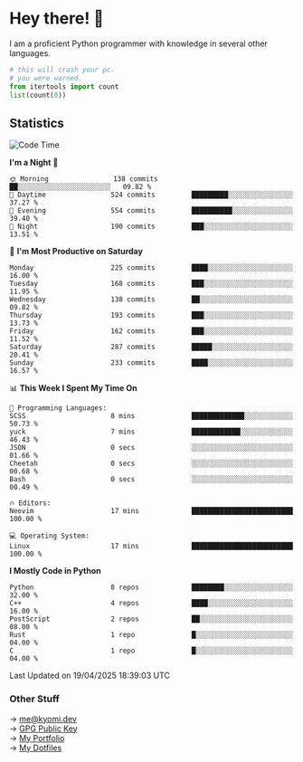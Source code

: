 # Hey there! 👋

I am a proficient Python programmer with knowledge in several other languages.

```py
# this will crash your pc.
# you were warned.
from itertools import count
list(count(0))
```

## Statistics
<!--START_SECTION:waka-->
![Code Time](http://img.shields.io/badge/Code%20Time-1%2C770%20hrs%2038%20mins-blue)

**I'm a Night 🦉** 

```text
🌞 Morning                138 commits         ██░░░░░░░░░░░░░░░░░░░░░░░   09.82 % 
🌆 Daytime                524 commits         █████████░░░░░░░░░░░░░░░░   37.27 % 
🌃 Evening                554 commits         ██████████░░░░░░░░░░░░░░░   39.40 % 
🌙 Night                  190 commits         ███░░░░░░░░░░░░░░░░░░░░░░   13.51 % 
```
📅 **I'm Most Productive on Saturday** 

```text
Monday                   225 commits         ████░░░░░░░░░░░░░░░░░░░░░   16.00 % 
Tuesday                  168 commits         ███░░░░░░░░░░░░░░░░░░░░░░   11.95 % 
Wednesday                138 commits         ██░░░░░░░░░░░░░░░░░░░░░░░   09.82 % 
Thursday                 193 commits         ███░░░░░░░░░░░░░░░░░░░░░░   13.73 % 
Friday                   162 commits         ███░░░░░░░░░░░░░░░░░░░░░░   11.52 % 
Saturday                 287 commits         █████░░░░░░░░░░░░░░░░░░░░   20.41 % 
Sunday                   233 commits         ████░░░░░░░░░░░░░░░░░░░░░   16.57 % 
```


📊 **This Week I Spent My Time On** 

```text
💬 Programming Languages: 
SCSS                     8 mins              █████████████░░░░░░░░░░░░   50.73 % 
yuck                     7 mins              ████████████░░░░░░░░░░░░░   46.43 % 
JSON                     0 secs              ░░░░░░░░░░░░░░░░░░░░░░░░░   01.66 % 
Cheetah                  0 secs              ░░░░░░░░░░░░░░░░░░░░░░░░░   00.68 % 
Bash                     0 secs              ░░░░░░░░░░░░░░░░░░░░░░░░░   00.49 % 

🔥 Editors: 
Neovim                   17 mins             █████████████████████████   100.00 % 

💻 Operating System: 
Linux                    17 mins             █████████████████████████   100.00 % 
```

**I Mostly Code in Python** 

```text
Python                   8 repos             ████████░░░░░░░░░░░░░░░░░   32.00 % 
C++                      4 repos             ████░░░░░░░░░░░░░░░░░░░░░   16.00 % 
PostScript               2 repos             ██░░░░░░░░░░░░░░░░░░░░░░░   08.00 % 
Rust                     1 repo              █░░░░░░░░░░░░░░░░░░░░░░░░   04.00 % 
C                        1 repo              █░░░░░░░░░░░░░░░░░░░░░░░░   04.00 % 
```




 Last Updated on 19/04/2025 18:39:03 UTC
<!--END_SECTION:waka-->

### Other Stuff

→ [me@kyomi.dev](mailto:me@kyomi.dev)\
→ [GPG Public Key](https://github.com/bitterteriyaki.gpg)\
→ [My Portfolio](https://kyomi.dev)\
→ [My Dotfiles](https://github.com/bitterteriyaki/dotfiles)
